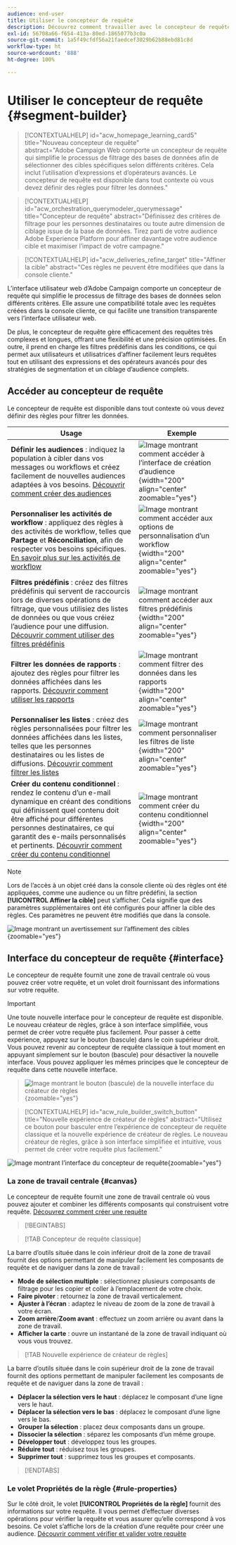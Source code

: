 ```yaml
---
audience: end-user
title: Utiliser le concepteur de requête
description: Découvrez comment travailler avec le concepteur de requête d’Adobe Campaign Web.
exl-id: 56708a66-f654-413a-80ed-1865077b3c0a
source-git-commit: 1a5f49cfdf56a21faedcef3029b62b88ebd81c8d
workflow-type: ht
source-wordcount: '888'
ht-degree: 100%

---
```


# Utiliser le concepteur de requête {#segment-builder}

>[!CONTEXTUALHELP]
>id="acw_homepage_learning_card5"
>title="Nouveau concepteur de requête"
>abstract="Adobe Campaign Web comporte un concepteur de requête qui simplifie le processus de filtrage des bases de données afin de sélectionner des cibles spécifiques selon différents critères. Cela inclut l’utilisation d’expressions et d’opérateurs avancés. Le concepteur de requête est disponible dans tout contexte où vous devez définir des règles pour filtrer les données."

>[!CONTEXTUALHELP]
>id="acw_orchestration_querymodeler_querymessage"
>title="Concepteur de requête"
>abstract="Définissez des critères de filtrage pour les personnes destinataires ou toute autre dimension de ciblage issue de la base de données. Tirez parti de votre audience Adobe Experience Platform pour affiner davantage votre audience cible et maximiser l’impact de votre campagne."

>[!CONTEXTUALHELP]
>id="acw_deliveries_refine_target"
>title="Affiner la cible"
>abstract="Ces règles ne peuvent être modifiées que dans la console cliente."

L’interface utilisateur web d’Adobe Campaign comporte un concepteur de requête qui simplifie le processus de filtrage des bases de données selon différents critères. Elle assure une compatibilité totale avec les requêtes créées dans la console cliente, ce qui facilite une transition transparente vers l’interface utilisateur web.

De plus, le concepteur de requête gère efficacement des requêtes très complexes et longues, offrant une flexibilité et une précision optimisées. En outre, il prend en charge les filtres prédéfinis dans les conditions, ce qui permet aux utilisateurs et utilisatrices d’affiner facilement leurs requêtes tout en utilisant des expressions et des opérateurs avancés pour des stratégies de segmentation et un ciblage d’audience complets.

## Accéder au concepteur de requête

Le concepteur de requête est disponible dans tout contexte où vous devez définir des règles pour filtrer les données.

| Usage | Exemple |
|  ---  |  ---  |
| **Définir les audiences** : indiquez la population à cibler dans vos messages ou workflows et créez facilement de nouvelles audiences adaptées à vos besoins. [Découvrir comment créer des audiences](../audience/one-time-audience.md) | ![Image montrant comment accéder à l’interface de création d’audience](assets/access-audience.png){width="200" align="center" zoomable="yes"} |
| **Personnaliser les activités de workflow** : appliquez des règles à des activités de workflow, telles que **Partage** et **Réconciliation**, afin de respecter vos besoins spécifiques. [En savoir plus sur les activités de workflow](../workflows/activities/about-activities.md) | ![Image montrant comment accéder aux options de personnalisation d’un workflow](assets/access-workflow.png){width="200" align="center" zoomable="yes"} |
| **Filtres prédéfinis** : créez des filtres prédéfinis qui servent de raccourcis lors de diverses opérations de filtrage, que vous utilisiez des listes de données ou que vous créiez l’audience pour une diffusion. [Découvrir comment utiliser des filtres prédéfinis](../get-started/predefined-filters.md) | ![Image montrant comment accéder aux filtres prédéfinis](assets/access-predefined-filter.png){width="200" align="center" zoomable="yes"} |
| **Filtrer les données de rapports** : ajoutez des règles pour filtrer les données affichées dans les rapports. [Découvrir comment utiliser les rapports](../reporting/gs-reports.md) | ![Image montrant comment filtrer des données dans les rapports](assets/access-reports.png){width="200" align="center" zoomable="yes"} |
| **Personnaliser les listes** : créez des règles personnalisées pour filtrer les données affichées dans les listes, telles que les personnes destinataires ou les listes de diffusions. [Découvrir comment filtrer les listes](../get-started/list-filters.md#list-built-in-filters) | ![Image montrant comment personnaliser les filtres de liste](assets/access-lists.png){width="200" align="center" zoomable="yes"} |
| **Créer du contenu conditionnel** : rendez le contenu d’un e-mail dynamique en créant des conditions qui définissent quel contenu doit être affiché pour différentes personnes destinataires, ce qui garantit des e-mails personnalisés et pertinents. [Découvrir comment créer du contenu conditionnel](../personalization/conditions.md) | ![Image montrant comment créer du contenu conditionnel](assets/conditional-content.png){width="200" align="center" zoomable="yes"} |

>[!NOTE]
>
>Lors de l’accès à un objet créé dans la console cliente où des règles ont été appliquées, comme une audience ou un filtre prédéfini, la section **[!UICONTROL Affiner la cible]** peut s’afficher. Cela signifie que des paramètres supplémentaires ont été configurés pour affiner la cible des règles. Ces paramètres ne peuvent être modifiés que dans la console.
>
>![Image montrant un avertissement sur l’affinement des cibles](assets/target-warning.png){zoomable="yes"}

## Interface du concepteur de requête {#interface}

Le concepteur de requête fournit une zone de travail centrale où vous pouvez créer votre requête, et un volet droit fournissant des informations sur votre requête.

>[!IMPORTANT]
>
>Une toute nouvelle interface pour le concepteur de requête est disponible. Le nouveau créateur de règles, grâce à son interface simplifiée, vous permet de créer votre requête plus facilement. Pour passer à cette expérience, appuyez sur le bouton (bascule) dans le coin supérieur droit. Vous pouvez revenir au concepteur de requête classique à tout moment en appuyant simplement sur le bouton (bascule) pour désactiver la nouvelle interface. Vous pouvez appliquer les mêmes principes que le concepteur de requête dans cette nouvelle interface.
>>![Image montrant le bouton (bascule) de la nouvelle interface du créateur de règles](assets/query-modeler-toggle.png){zoomable="yes"}


>[!CONTEXTUALHELP]
>id="acw_rule_builder_switch_button"
>title="Nouvelle expérience de créateur de règles"
>abstract="Utilisez ce bouton pour basculer entre l’expérience de concepteur de requête classique et la nouvelle expérience de créateur de règles. Le nouveau créateur de règles, grâce à son interface simplifiée et intuitive, vous permet de créer votre requête plus facilement."

![Image montrant l’interface du concepteur de requête](assets/query-interface.png){zoomable="yes"}

### La zone de travail centrale {#canvas}

Le concepteur de requête fournit une zone de travail centrale où vous pouvez ajouter et combiner les différents composants qui construisent votre requête. [Découvrez comment créer une requête](build-query.md)

>[!BEGINTABS]

>[!TAB Concepteur de requête classique]

La barre d’outils située dans le coin inférieur droit de la zone de travail fournit des options permettant de manipuler facilement les composants de requête et de naviguer dans la zone de travail :

* **Mode de sélection multiple** : sélectionnez plusieurs composants de filtrage pour les copier et coller à l’emplacement de votre choix.
* **Faire pivoter** : retournez la zone de travail verticalement.
* **Ajuster à l’écran** : adaptez le niveau de zoom de la zone de travail à votre écran.
* **Zoom arrière**/**Zoom avant** : effectuez un zoom arrière ou avant dans la zone de travail.
* **Afficher la carte** : ouvre un instantané de la zone de travail indiquant où vous vous trouvez.

>[!TAB Nouvelle expérience de créateur de règles]

La barre d’outils située dans le coin supérieur droit de la zone de travail fournit des options permettant de manipuler facilement les composants de requête et de naviguer dans la zone de travail :

* **Déplacer la sélection vers le haut** : déplacez le composant d’une ligne vers le haut.
* **Déplacer la sélection vers le bas** : déplacez le composant d’une ligne vers le bas.
* **Grouper la sélection** : placez deux composants dans un groupe.
* **Dissocier la sélection** : séparez les composants d’un même groupe.
* **Développer tout** : développez tous les groupes.
* **Réduire tout** : réduisez tous les groupes.
* **Supprimer tout** : supprimez tous les groupes et composants.

>[!ENDTABS]

### Le volet Propriétés de la règle {#rule-properties}

Sur le côté droit, le volet **[!UICONTROL Propriétés de la règle]** fournit des informations sur votre requête. Il vous permet d’effectuer diverses opérations pour vérifier la requête et vous assurer qu’elle correspond à vos besoins. Ce volet s’affiche lors de la création d’une requête pour créer une audience. [Découvrir comment vérifier et valider votre requête](build-query.md#check-and-validate-your-query)
